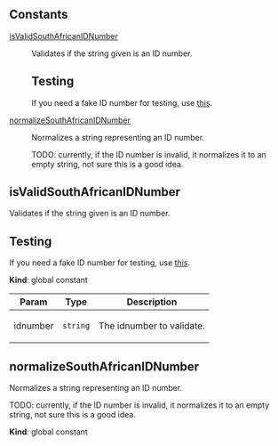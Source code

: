 ## Constants

<dl>
<dt><a href="#isValidSouthAfricanIDNumber">isValidSouthAfricanIDNumber</a></dt>
<dd><p>Validates if the string given is an ID number.</p>
<h2>Testing</h2><p>If you need a fake ID number for testing, use
<a href="https://chris927.github.io/generate-sa-idnumbers/">this</a>.</p></dd>
<dt><a href="#normalizeSouthAfricanIDNumber">normalizeSouthAfricanIDNumber</a></dt>
<dd><p>Normalizes a string representing an ID number.</p>
<p>TODO: currently, if the ID number is invalid, it normalizes it to an empty
string, not sure this is a good idea.</p></dd>
</dl>

<a name="isValidSouthAfricanIDNumber"></a>

## isValidSouthAfricanIDNumber
<p>Validates if the string given is an ID number.</p>
<h2>Testing</h2><p>If you need a fake ID number for testing, use
<a href="https://chris927.github.io/generate-sa-idnumbers/">this</a>.</p>

**Kind**: global constant  

| Param | Type | Description |
| --- | --- | --- |
| idnumber | <code>string</code> | <p>The idnumber to validate.</p> |

<a name="normalizeSouthAfricanIDNumber"></a>

## normalizeSouthAfricanIDNumber
<p>Normalizes a string representing an ID number.</p>
<p>TODO: currently, if the ID number is invalid, it normalizes it to an empty
string, not sure this is a good idea.</p>

**Kind**: global constant  
